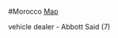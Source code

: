 #Morocco 
[Map](https://www.google.com/maps/@31.6407056,-8.0511784,12z/data=!4m2!6m1!1s1hLRIdVFrhMDA6TWswTy2vL6BZeSvotPM?hl=en)

vehicle dealer -  Abbott Said (7)